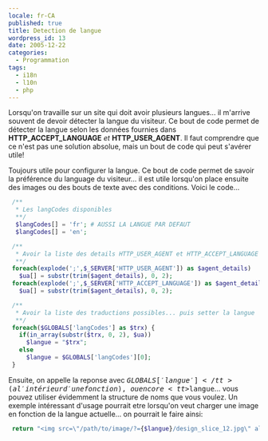 ```yaml
---
locale: fr-CA
published: true
title: Detection de langue
wordpress_id: 13
date: 2005-12-22
categories:
  - Programmation
tags:
  - i18n
  - l10n
  - php
---
```


Lorsqu'on travaille sur un site qui doit avoir plusieurs langues... il m'arrive souvent de devoir détecter la langue du visiteur. Ce bout de code permet de détecter la langue selon les données fournies dans <strong>HTTP_ACCEPT_LANGUAGE</strong> <em>et</em> <strong>HTTP_USER_AGENT</strong>. Il faut comprendre que ce n'est pas une solution absolue, mais un bout de code qui peut s'avérer utile!

<!--more-->

Toujours utile pour configurer la langue. Ce bout de code permet de savoir la préférence du language du visiteur... il est utile lorsqu'on place ensuite des images ou des bouts de texte avec des conditions. Voici le code...

```php
 /**
  * Les langCodes disponibles
  **/
  $langCodes[] = 'fr'; # AUSSI LA LANGUE PAR DEFAUT
  $langCodes[] = 'en';

 /**
  * Avoir la liste des details HTTP_USER_AGENT et HTTP_ACCEPT_LANGUAGE dans $ua
  **/
 foreach(explode(';',$_SERVER['HTTP_USER_AGENT']) as $agent_details)
   $ua[] = substr(trim($agent_details), 0, 2);
 foreach(explode(';',$_SERVER['HTTP_ACCEPT_LANGUAGE']) as $agent_details)
   $ua[] = substr(trim($agent_details), 0, 2);

 /**
  * Avoir la liste des traductions possibles... puis setter la langue
  **/
 foreach($GLOBALS['langCodes'] as $trx) {
   if(in_array(substr($trx, 0, 2), $ua))
     $langue = "$trx";
   else
     $langue = $GLOBALS['langCodes'][0];
 }
```

Ensuite, on appelle la reponse avec <tt>$GLOBALS['langue']</tt> (a l'intérieur d'une fonction), ou encore <tt>$langue</tt>... vous pouvez utiliser évidemment la structure de noms que vous voulez. Un exemple intéressant d'usage pourrait etre lorsqu'on veut charger une image en fonction de la langue actuelle... on pourrait le faire ainsi:

```php
 return "<img src=\"/path/to/image/?={$langue}/design_slice_12.jpg\" alt=\"Welcome\" border=\"0\" />";
```
